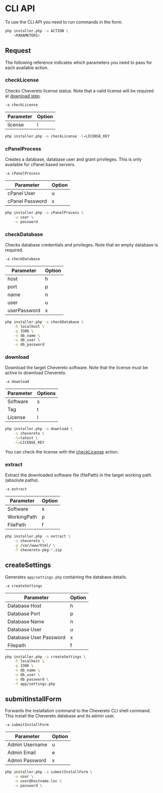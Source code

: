 # CLI API

To use the CLI API you need to run commands in the form:

```sh
php installer.php -a ACTION \
    <PARAMETERS>
```

## Request

The following reference indicates which parameters you need to pass for each available action.

### checkLicense

Checks Chevereto license status. Note that a valid license will be required at [download step](#download).

`-a checkLicense`

| Parameter | Option |
| --------- | ------ |
| license   | l      |

```sh
php installer.php -a checkLicense -l=LICENSE_KEY
```

### cPanelProcess

Creates a database, database user and grant privileges. This is only available for cPanel based servers.

`-a cPanelProcess`

| Parameter       | Option |
| --------------- | ------ |
| cPanel User     | u      |
| cPanel Password | x      |

```sh
php installer.php -a cPanelProcess \
    -u user \
    -x password
```

### checkDatabase

Checks database credentials and privileges. Note that an empty database is required.

`-a checkDatabase`

| Parameter    | Option |
| ------------ | ------ |
| host         | h      |
| port         | p      |
| name         | n      |
| user         | u      |
| userPassword | x      |

```sh
php installer.php -a checkDatabase \
    -h localhost \
    -p 3306 \
    -n db_name \
    -u db_user \
    -x db_password
```

### download

Download the target Chevereto software. Note that the license must be active to download Chevereto.

`-a download`

| Parameter | Options |
| --------- | ------- |
| Software  | s       |
| Tag       | t       |
| License   | l       |

```sh
php installer.php -a download \
    -s chevereto \
    -t=latest \
    -l=LICENSE_KEY
```

You can check the license with the [checkLicense](#checkLicense) action.

### extract

Extract the downloaded software file (filePath) in the target working path (absolute paths).

`-a extract`

| Parameter   | Option |
| ----------- | ------ |
| Software    | s      |
| WorkingPath | p      |
| FilePath    | f      |

```sh
php installer.php -a extract \
    -s chevereto \
    -p /var/www/html/ \
    -f chevereto-pkg-*.zip
```

## createSettings

Generates `app/settings.php` containing the database details.

`-a createSettings`

| Parameter              | Option |
| ---------------------- | ------ |
| Database Host          | h      |
| Database Port          | p      |
| Database Name          | n      |
| Database User          | u      |
| Database User Password | x      |
| Filepath               | f      |

```sh
php installer.php -a createSettings \
    -h localhost \
    -p 3306 \
    -n db_name \
    -u db_user \
    -x db_password \
    -f app/settings.php
```

## submitInstallForm

Forwards the installation command to the Chevereto CLI shell command. This install the Chevereto database and its admin user.

`-a submitInstallForm`

| Parameter      | Option |
| -------------- | ------ |
| Admin Username | u      |
| Admin Email    | e      |
| Admin Password | x      |

```sh
php installer.php -a submitInstallForm \
    -u user \
    -e user@hostname.loc \
    -x password \
```
